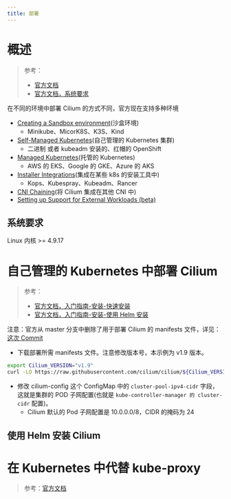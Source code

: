 ```yaml
---
title: 部署
---
```


# 概述

> 参考：
> - [官方文档](https://docs.cilium.io/en/latest/gettingstarted/)
> - [官方文档，系统要求](https://docs.cilium.io/en/latest/operations/system_requirements)

在不同的环境中部署 Cilium 的方式不同，官方现在支持多种环境

- [Creating a Sandbox environment](https://docs.cilium.io/en/latest/gettingstarted/k8s-install-sandbox/)(沙盒环境)
  - Minikube、MicorK8S、K3S、Kind
- [Self-Managed Kubernetes](https://docs.cilium.io/en/latest/gettingstarted/k8s-install-self-managed/)(自己管理的 Kubernetes 集群)
  - 二进制 或者 kubeadm 安装的、红帽的 OpenShift
- [Managed Kubernetes](https://docs.cilium.io/en/latest/gettingstarted/k8s-install-managed/)(托管的 Kubernetes)
  - AWS 的 EKS、Google 的 GKE、Azure 的 AKS
- [Installer Integrations](https://docs.cilium.io/en/latest/gettingstarted/k8s-installers/)(集成在某些 k8s 的安装工具中)
  - Kops、Kubespray、Kubeadm、Rancer
- [CNI Chaining](https://docs.cilium.io/en/latest/gettingstarted/cni-chaining/)(将 Cilium 集成在其他 CNI 中)
- [Setting up Support for External Workloads (beta)](https://docs.cilium.io/en/latest/gettingstarted/external-workloads/)

## 系统要求

Linux 内核 >= 4.9.17

# 自己管理的 Kubernetes 中部署 Cilium

> 参考：
> - [官方文档，入门指南-安装-快速安装](https://docs.cilium.io/en/latest/gettingstarted/k8s-install-default/)
> - [官方文档，入门指南-安装-使用 Helm 安装](https://docs.cilium.io/en/latest/gettingstarted/k8s-install-helm/)

注意：官方从 master 分支中删除了用于部署 Cilium 的 manifests 文件，详见：[这次 Commit](https://github.com/cilium/cilium/commit/1ef1dd5b3bb2d750caf7ff4f58e1e885fb11621a)

- 下载部署所需 manifests 文件。注意修改版本号，本示例为 v1.9 版本。

```bash
export Cilium_VERSION="v1.9"
curl -LO https://raw.githubusercontent.com/cilium/cilium/${Cilium_VERSION}/install/kubernetes/quick-install.yaml
```

- 修改 cilium-config 这个 ConfigMap 中的 `cluster-pool-ipv4-cidr` 字段，这就是集群的 POD 子网配置(也就是 `kube-controller-manager 的 cluster-cidr` 配置)。
  - Cilium 默认的 Pod 子网配置是 10.0.0.0/8，CIDR 的掩码为 24

## 使用 Helm 安装 Cilium

# 在 Kubernetes 中代替 kube-proxy

> 参考：[官方文档](https://docs.cilium.io/en/latest/gettingstarted/kubeproxy-free/)
